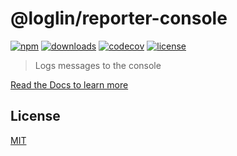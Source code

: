 # @loglin/reporter-console

[![npm][npm-img]][npm-url]
[![downloads][downloads-img]][downloads-url]
[![codecov][codecov-img]][codecov-url]
[![license][license-img]][license-url]

> Logs messages to the console

[Read the Docs to learn more](https://loglin.dev/reporters/reporter-console)

## License

[MIT](https://github.com/loglin/loglin/blob/main/LICENSE)

[npm-img]: https://img.shields.io/npm/v/@loglin/reporter-console.svg
[npm-url]: https://npmjs.com/package/@loglin/reporter-console
[downloads-img]: https://badgen.net/npm/dm/@loglin/reporter-console
[downloads-url]: https://npmjs.com/package/@loglin/reporter-console
[codecov-img]: https://badgen.net/codecov/c/github/loglin/loglin/main
[codecov-url]: https://codecov.io/gh/loglin/loglin
[license-img]: https://badgen.net/npm/license/@loglin/reporter-console
[license-url]: https://npmjs.com/package/@loglin/reporter-console
